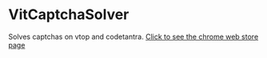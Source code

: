 # VitCaptchaSolver
Solves captchas on vtop and codetantra.
[Click to see the chrome web store page](https://chrome.google.com/webstore/detail/vit-captcha-solver/balpfhmdaaahhppiijcgaemeoeojejam)
